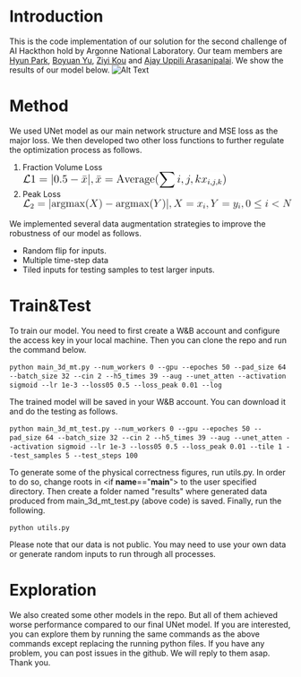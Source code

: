 # Introduction
This is the code implementation of our solution for the second challenge of AI Hackthon hold by Argonne National Laboratory. Our team members are [Hyun Park](https://www.linkedin.com/in/hyun-park-08196a148/), [Boyuan Yu](https://www.linkedin.com/in/boyuan-yu-92940b196/), [Ziyi Kou](https://ziyikou.me/) and [Ajay Uppili Arasanipalai](https://www.linkedin.com/in/ajayuppili). We show the results of our model below.
![Alt Text](test1.gif)

# Method
We used UNet model as our main network structure and MSE loss as the major loss. We then developed two other loss functions to further regulate the optimization process as follows. 
1. Fraction Volume Loss
![](e1.png)
2. Peak Loss
![](e2.png)

We implemented several data augmentation strategies to improve the robustness of our model as follows.
* Random flip for inputs.
* Multiple time-step data
* Tiled inputs for testing samples to test larger inputs.

# Train&Test
To train our model. You need to first create a W&B account and configure the access key in your local machine. Then you can clone the repo and run the command below.

    python main_3d_mt.py --num_workers 0 --gpu --epoches 50 --pad_size 64 --batch_size 32 --cin 2 --h5_times 39 --aug --unet_atten --activation sigmoid --lr 1e-3 --loss05 0.5 --loss_peak 0.01 --log
The trained model will be saved in your W&B account. You can download it and do the testing as follows.

    python main_3d_mt_test.py --num_workers 0 --gpu --epoches 50 --pad_size 64 --batch_size 32 --cin 2 --h5_times 39 --aug --unet_atten --activation sigmoid --lr 1e-3 --loss05 0.5 --loss_peak 0.01 --tile 1 --test_samples 5 --test_steps 100
To generate some of the physical correctness figures, run utils.py. In order to do so, change roots in <if **name**=="**main**"> to the user specified directory. Then create a folder named "results" where generated data produced from main_3d_mt_test.py (above code) is saved. Finally, run the following.

    python utils.py  
Please note that our data is not public. You may need to use your own data or generate random inputs to run through all processes.
# Exploration
We also created some other models in the repo. But all of them achieved worse performance compared to our final UNet model. If you are interested, you can explore them by running the same commands as the above commands except replacing the running python files. If you have any problem, you can post issues in the github. We will reply to them asap. Thank you.